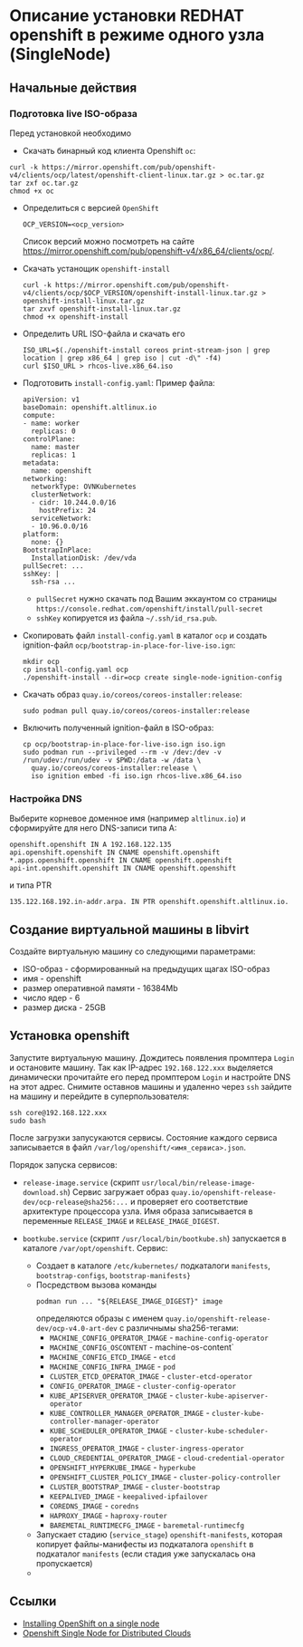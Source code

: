# Описание установки REDHAT openshift в режиме одного узла (SingleNode)

## Начальные действия

### Подготовка live ISO-образа 

Перед установкой необходимо 
- Скачать бинарный код клиента Openshift `oc`:
 ```
 curl -k https://mirror.openshift.com/pub/openshift-v4/clients/ocp/latest/openshift-client-linux.tar.gz > oc.tar.gz
 tar zxf oc.tar.gz
 chmod +x oc
 ```
 
 - Определиться с версией `OpenShift`
   ```
   OCP_VERSION=<ocp_version> 
   ```
    Список версий можно посмотреть на сайте https://mirror.openshift.com/pub/openshift-v4/x86_64/clients/ocp/.
    
- Скачать устанощик `openshift-install`
  ```
  curl -k https://mirror.openshift.com/pub/openshift-v4/clients/ocp/$OCP_VERSION/openshift-install-linux.tar.gz > openshift-install-linux.tar.gz
  tar zxvf openshift-install-linux.tar.gz
  chmod +x openshift-install
  ```
- Определить URL ISO-файла и скачать его
  ```
  ISO_URL=$(./openshift-install coreos print-stream-json | grep location | grep x86_64 | grep iso | cut -d\" -f4)
  curl $ISO_URL > rhcos-live.x86_64.iso
  ```  
- Подготовить `install-config.yaml`:
  Пример файла:
  ```
  apiVersion: v1
  baseDomain: openshift.altlinux.io
  compute:
  - name: worker
    replicas: 0
  controlPlane:
    name: master
    replicas: 1
  metadata:
    name: openshift
  networking:
    networkType: OVNKubernetes
    clusterNetwork:
    - cidr: 10.244.0.0/16
      hostPrefix: 24
    serviceNetwork:
    - 10.96.0.0/16
  platform:
    none: {}
  BootstrapInPlace:
    InstallationDisk: /dev/vda
  pullSecret: ...
  sshKey: |
    ssh-rsa ...
  ```
    * `pullSecret` нужно скачать под Вашим эккаунтом со страницы `https://console.redhat.com/openshift/install/pull-secret`
    * `sshKey` копируется из файла `~/.ssh/id_rsa.pub`.
- Скопировать файл `install-config.yaml` в каталог `ocp` и создать ignition-файл `ocp/bootstrap-in-place-for-live-iso.ign`:
  ```
  mkdir ocp
  cp install-config.yaml ocp
  ./openshift-install --dir=ocp create single-node-ignition-config
  ```
- Скачать образ `quay.io/coreos/coreos-installer:release`:
  ```
  sudo podman pull quay.io/coreos/coreos-installer:release
  ```
- Включить полученный ignition-файл в ISO-образ:
  ```
  cp ocp/bootstrap-in-place-for-live-iso.ign iso.ign
  sudo podman run --privileged --rm -v /dev:/dev -v /run/udev:/run/udev -v $PWD:/data -w /data \
    quay.io/coreos/coreos-installer:release \
    iso ignition embed -fi iso.ign rhcos-live.x86_64.iso
  ```
### Настройка DNS

Выберите корневое доменное имя (например `altlinux.io`) и сформируйте для него DNS-записи типа A:
```
openshift.openshift IN A 192.168.122.135
api.openshift.openshift IN CNAME openshift.openshift
*.apps.openshift.openshift IN CNAME openshift.openshift
api-int.openshift.openshift IN CNAME openshift.openshift
```
и типа PTR
```
135.122.168.192.in-addr.arpa. IN PTR openshift.openshift.altlinux.io.
```
## Создание виртуальной машины в libvirt

Создайте виртуальную машину со следующими параметрами:
- ISO-образ - сформированный на предыдущих щагах ISO-образ
- имя - openshift
- размер оперативной памяти - 16384Mb
- число ядер - 6
- размер диска - 25GB

## Установка openshift

Запустите виртуальную машину.
Дождитесь появления промптера `Login` и остановите машину.
Так как IP-адрес `192.168.122.xxx` выделяется динамически прочитайте его перед промптером `Login` и настройте DNS на этот адрес.
Снимите оставнов машины и удаленно через `ssh` зайдите на машину и перейдите в суперпользователя:
```
ssh core@192.168.122.xxx
sudo bash
```

После загрузки запусукаются сервисы.
Состояние каждого сервиса записывается в файл
`/var/log/openshift/<имя_сервиса>.json`.

Порядок запуска сервисов:
- `release-image.service` (скрипт `usr/local/bin/release-image-download.sh`)
   Сервис загружает образ `quay.io/openshift-release-dev/ocp-release@sha256:...` и проверяет его соответствие 
   архитектуре процессора узла.
   Имя образа записывается в переменные `RELEASE_IMAGE` и `RELEASE_IMAGE_DIGEST`.

- `bootkube.service` (скрипт `/usr/local/bin/bootkube.sh`) запускается в каталоге `/var/opt/openshift`.
  Сервис:
  * Создает в каталоге `/etc/kubernetes/` подкаталоги `manifests`, `bootstrap-configs`, `bootstrap-manifests}`
  * Посредством вызова команды 
    ```
    podman run ... "${RELEASE_IMAGE_DIGEST}" image
    ```
    определяются образы с именем `quay.io/openshift-release-dev/ocp-v4.0-art-dev` с различнымы sha256-тегами:
    - `MACHINE_CONFIG_OPERATOR_IMAGE` - `machine-config-operator` 
    - `MACHINE_CONFIG_OSCONTENT` - machine-os-content` 
    - `MACHINE_CONFIG_ETCD_IMAGE` - `etcd` 
    - `MACHINE_CONFIG_INFRA_IMAGE` - `pod` 
    - `CLUSTER_ETCD_OPERATOR_IMAGE` - `cluster-etcd-operator`
    - `CONFIG_OPERATOR_IMAGE` - `cluster-config-operator`
    - `KUBE_APISERVER_OPERATOR_IMAGE` - `cluster-kube-apiserver-operator`
    - `KUBE_CONTROLLER_MANAGER_OPERATOR_IMAGE` - `cluster-kube-controller-manager-operator`
    - `KUBE_SCHEDULER_OPERATOR_IMAGE` - `cluster-kube-scheduler-operator`
    - `INGRESS_OPERATOR_IMAGE` - `cluster-ingress-operator`
    - `CLOUD_CREDENTIAL_OPERATOR_IMAGE` - `cloud-credential-operator`
    - `OPENSHIFT_HYPERKUBE_IMAGE` - `hyperkube`
    - `OPENSHIFT_CLUSTER_POLICY_IMAGE` - `cluster-policy-controller`
    - `CLUSTER_BOOTSTRAP_IMAGE` - `cluster-bootstrap`
    - `KEEPALIVED_IMAGE` - `keepalived-ipfailover`
    - `COREDNS_IMAGE` - `coredns`
    - `HAPROXY_IMAGE` - `haproxy-router`
    - `BAREMETAL_RUNTIMECFG_IMAGE` - `baremetal-runtimecfg`
  * Запускает стадию (`service_stage`) `openshift-manifests`, которая копирует файлы-манифесты из подкаталога 
    `openshift` в подкаталог `manifests` (если стадия уже запускалась она пропускается)
  * 




## Ссылки

- [Installing OpenShift on a single node ](https://docs.openshift.com/container-platform/4.9/installing/installing_sno/install-sno-installing-sno.html)
- [Openshift Single Node for Distributed Clouds](https://medium.com/codex/openshift-single-node-for-distributed-clouds-582f84022bd0)
